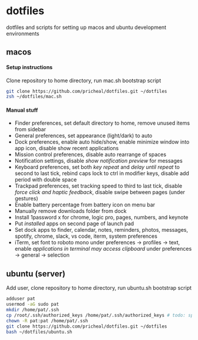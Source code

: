 # dotfiles

dotfiles and scripts for setting up macos and ubuntu development environments

## macos

#### Setup instructions

Clone repository to home directory, run mac.sh bootstrap script

```sh
git clone https://github.com/pricheal/dotfiles.git ~/dotfiles
zsh ~/dotfiles/mac.sh
```

#### Manual stuff

* Finder preferences, set default directory to home, remove unused items from sidebar
* General preferences, set appearance (light/dark) to auto
* Dock preferences, enable auto hide/show, enable minimize window into app icon, disable show recent applications
* Mission control preferences, disable auto rearrange of spaces
* Notification settings, disable *show notification preview* for messages
* Keyboard preferences, set both *key repeat* and *delay until repeat* to second to last tick, rebind caps lock to ctrl in modifier keys, disable add period with double space
* Trackpad preferences, set tracking speed to third to last tick, disable *force click and haptic feedback*, disable swipe between pages (under gestures)
* Enable battery percentage from battery icon on menu bar
* Manually remove downloads folder from dock
* Install 1password x for chrome, logic pro, pages, numbers, and keynote
* Put *installed* apps on second page of launch pad
* Set dock apps to finder, calendar, notes, reminders, photos, messages, spotify, chrome, slack, vs code, iterm, system preferences
* iTerm, set font to roboto mono under preferences -> profiles -> text, enable *applications in terminal may access clipboard* under preferences -> general -> selection

## ubuntu (server)

Add user, clone repository to home directory, run ubuntu.sh bootstrap script

```sh
adduser pat
usermod -aG sudo pat
mkdir /home/pat/.ssh
cp /root/.ssh/authorized_keys /home/pat/.ssh/authorized_keys # todo: specific for digital ocean, make generic system for managing ssh keys
chown -R pat:pat /home/pat/.ssh
git clone https://github.com/pricheal/dotfiles.git ~/dotfiles
bash ~/dotfiles/ubuntu.sh
```
